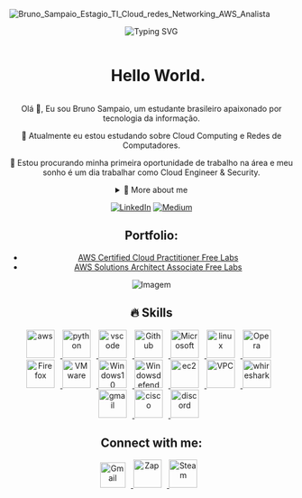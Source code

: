 ![Bruno_Sampaio_Estagio_TI_Cloud_redes_Networking_AWS_Analista](https://github.com/user-attachments/assets/511833c9-6966-4b6c-a7f2-607d14ebfc23)
<div  align="center"> 

![Typing SVG](https://readme-typing-svg.herokuapp.com/?color=ffd700&size=35&center=true&vCenter=true&width=1000&lines=Hello,+my+name+is+Bruno+Sampaio;I+am+from+Brazil;Computer+Networks+and+Cloud+Computing+Student;Be+Welcome!)

<div align="center">

<!--título-->
<div id="user-content-toc">
  <ul align="center">
    <summary><h1 style="display: inline-block">Hello World.</h1></summary>
</div>

<!-- Presentation -->
<p>
  Olá 👋, Eu sou Bruno Sampaio, um estudante brasileiro apaixonado por tecnologia da informação.

🌱 Atualmente eu estou estudando sobre Cloud Computing e Redes de Computadores.

🔭 Estou procurando minha primeira oportunidade de trabalho na área e meu sonho é um dia trabalhar como Cloud Engineer & Security.
</p>

<!-- Dropdown -->
<details>
  <summary>💬 More about me</summary>

  🚀  Olá, sou Bruno Sampaio, um profissional em transição de carreira, com 8 anos de sólida experiência em Arquitetura e Urbanismo através de projetos multifamiliares, comerciais e de alto padrão. Hoje estou direcionando minha expertise para a Tecnologia da Informação, com foco em Cloud Computing, Redes e Infraestrutura de TI.

Atualmente, venho ampliando meus conhecimentos através de uma graduação em Redes de Computadores e pós-graduação em Defesa Cibernética e Redes e Computação Distribuída.

Possuo a certificação AWS Certified Cloud Practitioner e conhecimentos em frameworks de segurança e compliance como ISO 27001, LGPD e MITRE ATT&CK. 

Minha expertise técnica inclui infraestrutura em nuvem AWS, automação de ambientes cloud, implementação de boas práticas de segurança e configuração de redes. Estou em constante aprendizado e aprimoramento para atuar com eficiência em ambientes de TI, onde atualmente, estou me preparando para a AWS Certified Solutions Architect – Associate.

Minha trajetória profissional é caracterizada pela determinação e capacidade de adaptação, atributos que me permitem enfrentar desafios e buscar soluções inovadoras. Valorizo comunicação clara e trabalho colaborativo, sempre buscando resultados de excelência.

Meu objetivo atual é ingressar em uma posição júnior ou estágio em cloud computing, redes ou infraestrutura de TI, onde eu possa aplicar meus conhecimentos teóricos e de laboratórios em ambientes reais!

Estou aberto a oportunidades que me permitam crescer neste novo campo de atuação e continuar minha jornada de desenvolvimento profissional em TI.
</details>

<!-- Links -->
[![LinkedIn](https://img.shields.io/badge/LinkedIn-0077B5?style=for-the-badge&logo=linkedin&logoColor=white)](https://www.linkedin.com/in/brunodefsampaio/)
[![Medium](https://img.shields.io/badge/Medium-12100E?style=for-the-badge&logo=medium&logoColor=white)](https://github.com/Brunodfsampaio)

<!-- Portfolio -->
## Portfolio:
- [AWS Certified Cloud Practitioner Free Labs](https://github.com/Brunodfsampaio/AWS-Practitioner-Hands-on-labs)
- [AWS Solutions Architect Associate Free Labs](https://github.com/Brunodfsampaio/AWS-Solutions-Architect-Associate)

<!-- GIF -->
<p align="center">
  <img align="center" src="https://github.com/user-attachments/assets/7d85523b-86b8-4a28-b984-b6469829d657" alt="Imagem">
</p>

## 🔥 Skills
<!-- Skills: Programming Languages -->
<a href="https://aws.amazon.com/pt/?nc2=h_lg" target="_blank" rel="noreferrer">
      <img  alt="aws" height="50px" style="padding-right:10px;" src="https://download.logo.wine/logo/Amazon_Web_Services/Amazon_Web_Services-Logo.wine.png" />
  </a>
<a href="https://www.python.org/" target="_blank" rel="noreferrer">
      <img  alt="python" height="50px" style="padding-right:10px;" src="https://cdn.jsdelivr.net/gh/devicons/devicon/icons/python/python-original.svg" />
   </a>
  
  <a href="https://www.notion.so/halley-programacao/Data-Science-be5e95626305405c8787fb44f134569c" target="_blank" rel="noreferrer">
      <img  alt="vscode" height="50px" style="padding-right:10px;"src="https://upload.wikimedia.org/wikipedia/commons/thumb/e/e9/Notion-logo.svg/2048px-Notion-logo.svg.png"/>
 
   <a href="https://github.com/Brunodfsampaio" target="_blank" rel="noreferrer">
      <img  alt="Github" height="50px" style="padding-right:10px;" src="https://www.logo.wine/a/logo/GitHub/GitHub-Logo.wine.svg"/>
  </a>
  <a href="https://www.microsoft.com/pt-br" target="_blank" rel="noreferrer">
      <img  alt="Microsoft" height="50px" style="padding-right:10px;" src="https://upload.wikimedia.org/wikipedia/commons/4/44/Microsoft_logo.svg"/>
  </a>
  <a href="https://www.linux.org/" target="_blank" rel="noreferrer">
      <img  alt="linux" height="50px" style="padding-right:10px;" src="https://www.logo.wine/a/logo/Linux/Linux-Logo.wine.svg"/>
  </a>
  <a href="https://www.opera.com/" target="_blank" rel="noreferrer">
      <img  alt="Opera" height="50px" style="padding-right:10px;" src="https://cdn.jsdelivr.net/gh/devicons/devicon/icons/opera/opera-original.svg"/>
  </a>
  <a href="https://www.mozilla.org/pt-BR/firefox/" target="_blank" rel="noreferrer">
      <img  alt="Firefox" height="50px" style="padding-right:10px;" src="https://cdn.jsdelivr.net/gh/devicons/devicon/icons/firefox/firefox-original.svg"/>
  </a>        
 <a href="https://www.vmware.com/" target="_blank" rel="noreferrer">
      <img  alt="VMware" height="50px" style="padding-right:10px;" src="https://www.logo.wine/a/logo/VMware/VMware-Logo.wine.svg"/>
  </a>  
 <a href="https://www.microsoft.com/pt-br" target="_blank" rel="noreferrer">
      <img  alt="Windows10" height="50px" style="padding-right:10px;" src="https://www.logo.wine/a/logo/Windows_10/Windows_10-Logo.wine.svg"/>
  </a>  
 <a href="https://www.microsoft.com/pt-br" target="_blank" rel="noreferrer">
      <img  alt="Windowsdefender" height="50px" style="padding-right:10px;" src="https://www.logo.wine/a/logo/Windows_Defender/Windows_Defender-Logo.wine.svg"/>
  </a>  
<a href="https://aws.amazon.com/pt/?nc2=h_lg" target="_blank" rel="noreferrer">
      <img  alt="ec2" height="50px" style="padding-right:10px;" src="https://www.logo.wine/a/logo/Amazon_Elastic_Compute_Cloud/Amazon_Elastic_Compute_Cloud-Logo.wine.svg" />
  </a>
<a href="https://aws.amazon.com/pt/?nc2=h_lg" target="_blank" rel="noreferrer">
      <img  alt="VPC" height="50px" style="padding-right:10px;" src="https://www.logo.wine/a/logo/Amazon_Virtual_Private_Cloud/Amazon_Virtual_Private_Cloud-Logo.wine.svg" />
  </a>
<a href="https://www.wireshark.org/" target="_blank" rel="noreferrer">
      <img  alt="whireshark" height="50px" style="padding-right:10px;" src="https://www.wireshark.org/assets/img/wireshark-logo-light.png" />
  </a>
<a href="https://www.google.com/" target="_blank" rel="noreferrer">
      <img  alt="gmail" height="50px" style="padding-right:10px;" src="https://www.logo.wine/a/logo/Gmail/Gmail-Logo.wine.svg" />
  </a>
<a href="https://www.cisco.com/" target="_blank" rel="noreferrer">
      <img  alt="cisco" height="50px" style="padding-right:10px;" src="https://www.logo.wine/a/logo/Cisco_Systems/Cisco_Systems-Logo.wine.svg" />
  </a>
<a href="https://www.discord.com/" target="_blank" rel="noreferrer">
      <img  alt="discord" height="50px" style="padding-right:10px;" src="https://www.logo.wine/a/logo/Discord_(software)/Discord_(software)-Logo.wine.svg" />
  </a>


  
## Connect with me: 

<a href="mailto:brunotisampaio@gmail.com" target="_blank" rel="noreferrer">
      <img  alt="Gmail" height="45px" style="padding-right:10px;" src="https://upload.wikimedia.org/wikipedia/commons/7/7e/Gmail_icon_%282020%29.svg" />
  </a>
  <a href="https://wa.me/5585988709212?text=Bem+vindo+%21+Me+chamo%2C+Bruno+Sampaio+." target="_blank" rel="noreferrer">
      <img  alt="Zap" height="50px" style="padding-right:10px; ;" src="https://upload.wikimedia.org/wikipedia/commons/6/6b/WhatsApp.svg"/>
 </a>
 <a href="https://www.linkedin.com/in/brunodefsampaio/" target="_blank" rel="noreferrer">
      <img  alt="Steam" height="50px" style="padding-right:10px;"src="https://upload.wikimedia.org/wikipedia/commons/thumb/8/81/LinkedIn_icon.svg/800px-LinkedIn_icon.svg.png?20210220164014"/>
 </a>

